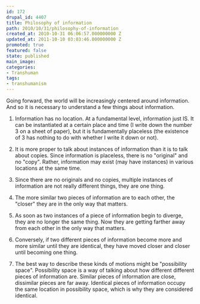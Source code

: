 ```yaml
---
id: 172
drupal_id: 4407
title: Philosophy of information
path: 2010/10/31/philosophy-of-information
created_at: 2010-10-31 06:06:57.000000000 Z
updated_at: 2011-10-10 03:03:46.000000000 Z
promoted: true
featured: false
state: published
main_image: 
categories:
- Transhuman
tags:
- transhumanism
---
```

Going forward, the world will be increasingly centered around information. And so it is necessary to understand a few things about information.

1) Information has no location. At a fundamental level, information just IS. It can be instantiated at a certain place and time (I write down the number 3 on a sheet of paper), but it is fundamentally placeless (the existence of 3 has nothing to do with whether I write it down or not).

2) It is more proper to talk about instances of information than it is to talk about copies. Since information is placeless, there is no "original" and no "copy". Rather, information may exist (may have instances) in various locations at the same time.

3) Since there are no originals and no copies, multiple instances of information are not really different things, they are one thing.

4) The more similar two pieces of information are to each other, the "closer" they are in the only way that matters.

5) As soon as two instances of a piece of information begin to diverge, they are no longer the same thing. Now they are getting farther away from each other in the only way that matters.

6) Conversely, if two different pieces of information become more and more similar until they are identical, they have moved closer and closer until becoming one thing.

7) The best way to describe these kinds of motions might be "possibility space". Possibility space is a way of talking about how different different pieces of information are. Similar pieces of information are close, dissimilar pieces are far away. Identical pieces of information occupy the same location in possibility space, which is why they are considered identical.
